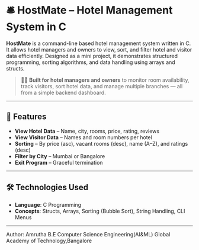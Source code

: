 # 🛎️ HostMate – Hotel Management System in C

**HostMate** is a command-line based hotel management system written in C. It allows hotel managers and owners to view, sort, and filter hotel and visitor data efficiently. Designed as a mini project, it demonstrates structured programming, sorting algorithms, and data handling using arrays and structs.

> 🧑‍💼 **Built for hotel managers and owners** to monitor room availability, track visitors, sort hotel data, and manage multiple branches — all from a simple backend dashboard.

---

## 📌 Features

- **View Hotel Data** – Name, city, rooms, price, rating, reviews  
- **View Visitor Data** – Names and room numbers per hotel  
- **Sorting** – By price (asc), vacant rooms (desc), name (A–Z), and ratings (desc)  
- **Filter by City** – Mumbai or Bangalore  
- **Exit Program** – Graceful termination

---

## 🛠️ Technologies Used

- **Language**: C Programming  
- **Concepts**: Structs, Arrays, Sorting (Bubble Sort), String Handling, CLI Menus
---
Author:
Amrutha
B.E Computer Science Engineering(AI&ML)
Global Academy of Technology,Bangalore


